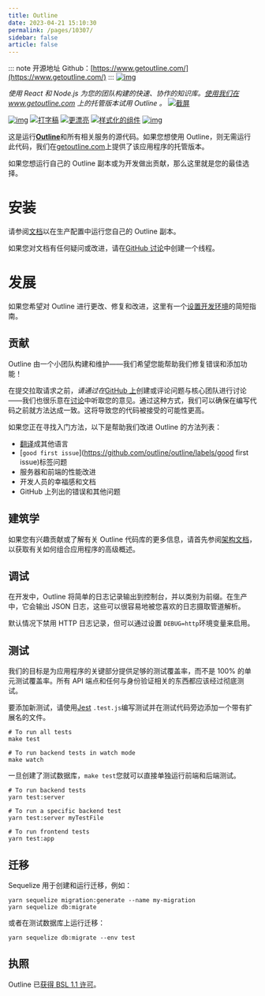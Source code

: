 ```yaml
---
title: Outline
date: 2023-04-21 15:10:30
permalink: /pages/10307/
sidebar: false
article: false
---
```

::: note 开源地址
Github：[https://www.getoutline.com/](https://www.getoutline.com/)
::: 
[![img](https://user-images.githubusercontent.com/31465/34380645-bd67f474-eb0b-11e7-8d03-0151c1730654.png)](https://user-images.githubusercontent.com/31465/34380645-bd67f474-eb0b-11e7-8d03-0151c1730654.png)

*使用 React 和 Node.js 为您的团队构建的快速、协作的知识库。[使用我们在www.getoutline.com](https://www.getoutline.com/) 上的托管版本试用 Outline 。* [![截屏](https://user-images.githubusercontent.com/380914/110356468-26374600-7fef-11eb-9f6a-f2cc2c8c6590.png)](https://user-images.githubusercontent.com/380914/110356468-26374600-7fef-11eb-9f6a-f2cc2c8c6590.png)

[![img](https://camo.githubusercontent.com/8585d3a68d11444e99e3bed7670c4fa99950035754f9144da32bb714007d6058/68747470733a2f2f636972636c6563692e636f6d2f67682f6f75746c696e652f6f75746c696e652e7376673f7374796c653d736869656c6426636972636c652d746f6b656e3d63306334633266333939393065323737333835643563316165393631363963343039656238383761)](https://circleci.com/gh/outline/outline) [![打字稿](https://camo.githubusercontent.com/f1137c321d7123e05be01bb0b48886113c8e274a2f3d32ae9852ce5bd6db8003/68747470733a2f2f696d672e736869656c64732e696f2f62616467652f2533432532462533452d547970655363726970742d2532333030373463312e737667)](http://www.typescriptlang.org/) [![更漂亮](https://camo.githubusercontent.com/bd4532f32ea59bf1b368dfec6e9a1c10210725a43e36a9e38162c051f40f79df/68747470733a2f2f696d672e736869656c64732e696f2f62616467652f636f64655f7374796c652d70726574746965722d6666363962342e7376673f7374796c653d666c6174)](https://github.com/prettier/prettier) [![样式化的组件](https://camo.githubusercontent.com/01921e697a5bb903cf6c367544bf310388da3b5beecd12badb3e234b8dded82f/68747470733a2f2f696d672e736869656c64732e696f2f62616467652f7374796c652d2546302539462539322538352532307374796c65642d2d636f6d706f6e656e74732d6f72616e67652e737667)](https://github.com/styled-components/styled-components) [![img](https://camo.githubusercontent.com/8ce07a3cc9654a1b1c2986e9be220c22537fff26ad230c92b0d23e8d1dcc3205/68747470733a2f2f6261646765732e63726f7764696e2e6e65742f6f75746c696e652f6c6f63616c697a65642e737667)](https://translate.getoutline.com/project/outline)

这是运行[**Outline**](https://www.getoutline.com/)和所有相关服务的源代码。如果您想使用 Outline，则无需运行此代码，我们在[getoutline.com](https://www.getoutline.com/)上提供了该应用程序的托管版本。

如果您想运行自己的 Outline 副本或为开发做出贡献，那么这里就是您的最佳选择。

# 安装

请参阅[文档](https://app.getoutline.com/share/770a97da-13e5-401e-9f8a-37949c19f97e/)以在生产配置中运行您自己的 Outline 副本。

如果您对文档有任何疑问或改进，请在[GitHub 讨论](https://github.com/outline/outline/discussions)中创建一个线程。

# 发展

如果您希望对 Outline 进行更改、修复和改进，这里有一个[设置开发环境](https://app.getoutline.com/share/770a97da-13e5-401e-9f8a-37949c19f97e/doc/local-development-5hEhFRXow7)的简短指南。

## 贡献

Outline 由一个小团队构建和维护——我们希望您能帮助我们修复错误和添加功能！

在提交拉取请求之前，*请通过在*[GitHub 上](https://www.github.com/outline/outline/issues)创建或评论问题与核心团队进行讨论——我们也很乐意在[讨论](https://www.github.com/outline/outline/discussions)中听取您的意见。通过这种方式，我们可以确保在编写代码之前就方法达成一致。这将导致您的代码被接受的可能性更高。

如果您正在寻找入门方法，以下是帮助我们改进 Outline 的方法列表：

- [翻译](https://github.com/outline/outline/blob/main/docs/TRANSLATION.md)成其他语言
- [`good first issue`](https://github.com/outline/outline/labels/good first issue)标签问题
- 服务器和前端的性能改进
- 开发人员的幸福感和文档
- GitHub 上列出的错误和其他问题

## 建筑学

如果您有兴趣贡献或了解有关 Outline 代码库的更多信息，请首先参阅[架构文档](https://github.com/outline/outline/blob/main/docs/ARCHITECTURE.md)，以获取有关如何组合应用程序的高级概述。

## 调试

在开发中，Outline 将简单的日志记录输出到控制台，并以类别为前缀。在生产中，它会输出 JSON 日志，这些可以很容易地被您喜欢的日志摄取管道解析。

默认情况下禁用 HTTP 日志记录，但可以通过设置 `DEBUG=http`环境变量来启用。

## 测试

我们的目标是为应用程序的关键部分提供足够的测试覆盖率，而不是 100% 的单元测试覆盖率。所有 API 端点和任何与身份验证相关的东西都应该经过彻底测试。

要添加新测试，请使用[Jest](https://facebook.github.io/jest/) `.test.js`编写测试并在测试代码旁边添加一个带有扩展名的文件。

```shell
# To run all tests
make test

# To run backend tests in watch mode
make watch
```

一旦创建了测试数据库，`make test`您就可以直接单独运行前端和后端测试。

```shell
# To run backend tests
yarn test:server

# To run a specific backend test
yarn test:server myTestFile

# To run frontend tests
yarn test:app
```

## 迁移

Sequelize 用于创建和运行迁移，例如：

```shell
yarn sequelize migration:generate --name my-migration
yarn sequelize db:migrate
```

或者在测试数据库上运行迁移：

```shell
yarn sequelize db:migrate --env test
```

## 执照

Outline 已[获得 BSL 1.1 许可](https://github.com/outline/outline/blob/main/LICENSE)。